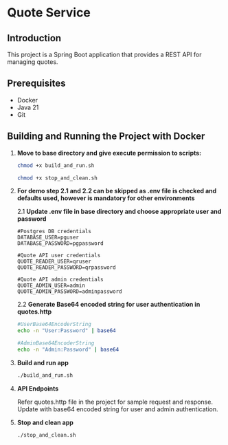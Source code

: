 # Quote Service

## Introduction

This project is a Spring Boot application that provides a REST API for managing quotes.

## Prerequisites

- Docker
- Java 21
- Git

## Building and Running the Project with Docker

1. **Move to base directory and give execute permission to scripts:**
   ```sh
   chmod +x build_and_run.sh
   ```
   
   ```sh
   chmod +x stop_and_clean.sh
   ```

2. **For demo step 2.1 and 2.2 can be skipped as .env file is checked and defaults used, however is mandatory for other environments**

   2.1 **Update .env file in base directory and choose appropriate user and password**
   ```text
   #Postgres DB credentials
   DATABASE_USER=pguser
   DATABASE_PASSWORD=pgpassword
   
   #Quote API user credentials
   QUOTE_READER_USER=qruser
   QUOTE_READER_PASSWORD=qrpassword
   
   #Quote API admin credentials
   QUOTE_ADMIN_USER=admin
   QUOTE_ADMIN_PASSWORD=adminpassword
    ```

   2.2 **Generate Base64 encoded string for user authentication in quotes.http**
   ```sh
   #UserBase64EncoderString
   echo -n "User:Password" | base64
   ```

   ```sh
   #AdminBase64EncoderString
   echo -n "Admin:Password" | base64 
   ```

3. **Build and run app**
   ```sh
   ./build_and_run.sh
   ```
   
4. **API Endpoints**

   Refer quotes.http file in the project for sample request and response. Update with base64 encoded string for user and admin authentication.
   
5. **Stop and clean app**
   ```sh
   ./stop_and_clean.sh
   ```